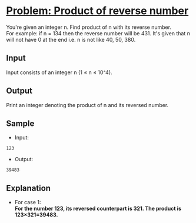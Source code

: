 # [Problem: Product of reverse number](https://my.newtonschool.co/playground/code/jyvnka5ku1fn)

You're given an integer n. Find product of n with its reverse number. <br>
For example: if n = 134 then the reverse number will be 431. It's given that n will not have 0 at the end i.e. n is not like 40, 50, 380. 

## Input

Input consists of an integer n (1 ≤ n ≤ 10^4).

## Output

Print an integer denoting the product of n and its reversed number.

## Sample

- Input:
```
123
```

- Output:
```
39483
```

## Explanation

- For case 1: <br> **For the number 123, its reversed counterpart is 321. The product is 123×321=39483.** <br>
